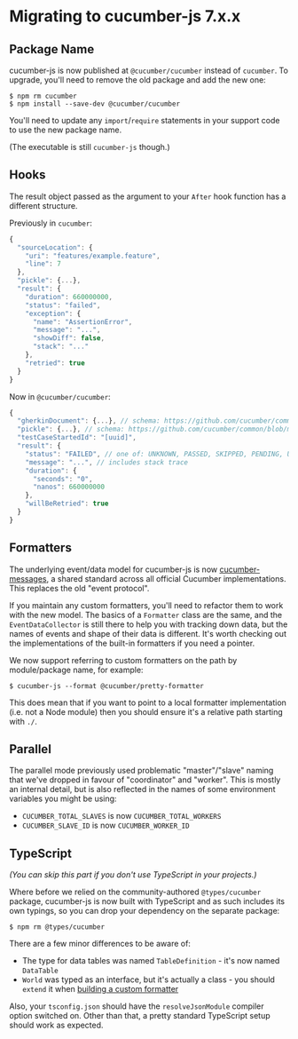 # Migrating to cucumber-js 7.x.x

## Package Name

cucumber-js is now published at `@cucumber/cucumber` instead of `cucumber`. To upgrade, you'll need to remove the old package and add the new one:
 
```shell
$ npm rm cucumber
$ npm install --save-dev @cucumber/cucumber
``` 
 
You'll need to update any `import`/`require` statements in your support code to use the new package name.

(The executable is still `cucumber-js` though.)

## Hooks

The result object passed as the argument to your `After` hook function has a different structure.

Previously in `cucumber`:

```js
{
  "sourceLocation": {
    "uri": "features/example.feature",
    "line": 7
  },
  "pickle": {...},
  "result": {
    "duration": 660000000,
    "status": "failed",
    "exception": {
      "name": "AssertionError",
      "message": "...",
      "showDiff": false,
      "stack": "..."
    },
    "retried": true
  }
}
```

Now in `@cucumber/cucumber`:

```js
{
  "gherkinDocument": {...}, // schema: https://github.com/cucumber/common/blob/messages/v16.0.1/messages/jsonschema/GherkinDocument.json
  "pickle": {...}, // schema: https://github.com/cucumber/common/blob/messages/v16.0.1/messages/jsonschema/Pickle.json
  "testCaseStartedId": "[uuid]",
  "result": {
    "status": "FAILED", // one of: UNKNOWN, PASSED, SKIPPED, PENDING, UNDEFINED, AMBIGUOUS, FAILED
    "message": "...", // includes stack trace
    "duration": {
      "seconds": "0",
      "nanos": 660000000
    },
    "willBeRetried": true
  }
}
```

## Formatters

The underlying event/data model for cucumber-js is now [cucumber-messages](https://github.com/cucumber/cucumber/tree/master/messages), a shared standard across all official Cucumber implementations. This replaces the old "event protocol".

If you maintain any custom formatters, you'll need to refactor them to work with the new model. The basics of a `Formatter` class are the same, and the `EventDataCollector` is still there to help you with tracking down data, but the names of events and shape of their data is different. It's worth checking out the implementations of the built-in formatters if you need a pointer.

We now support referring to custom formatters on the path by module/package name, for example:

```shell
$ cucumber-js --format @cucumber/pretty-formatter
```

This does mean that if you want to point to a local formatter implementation (i.e. not a Node module) then you should ensure it's a relative path starting with `./`.

## Parallel

The parallel mode previously used problematic "master"/"slave" naming that we've dropped in favour of "coordinator" and "worker". This is mostly an internal detail, but is also reflected in the names of some environment variables you might be using:

* `CUCUMBER_TOTAL_SLAVES` is now `CUCUMBER_TOTAL_WORKERS`
* `CUCUMBER_SLAVE_ID` is now `CUCUMBER_WORKER_ID`

## TypeScript

*(You can skip this part if you don't use TypeScript in your projects.)*

Where before we relied on the community-authored `@types/cucumber` package, cucumber-js is now built with TypeScript and as such includes its own typings, so you can drop your dependency on the separate package:

```shell
$ npm rm @types/cucumber
```

There are a few minor differences to be aware of:

- The type for data tables was named `TableDefinition` - it's now named `DataTable`
- `World` was typed as an interface, but it's actually a class - you should `extend` it when [building a custom formatter](./custom_formatters.md)

Also, your `tsconfig.json` should have the `resolveJsonModule` compiler option switched on. Other than that, a pretty standard TypeScript setup should work as expected.
